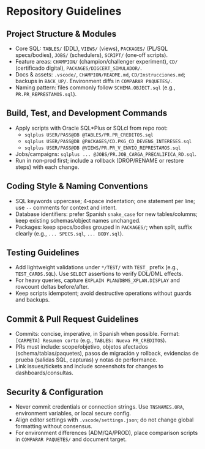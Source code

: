 # Repository Guidelines

## Project Structure & Modules
- Core SQL: `TABLES/` (DDL), `VIEWS/` (views), `PACKAGES/` (PL/SQL specs/bodies), `JOBS/` (schedulers), `SCRIPT/` (one‑off scripts).
- Feature areas: `CHAMPION/` (champion/challenger experiment), `CD/` (certificado digital), `PACKAGES/DIGCERT_SIMULADOR/`.
- Docs & assets: `.vscode/`, `CHAMPION/README.md`, `CD/Instrucciones.md`; backups in `BACK_UP/`. Environment diffs in `COMPARAR PAQUETES/`.
- Naming pattern: files commonly follow `SCHEMA.OBJECT.sql` (e.g., `PR.PR_REPRESTAMOS.sql`).

## Build, Test, and Development Commands
- Apply scripts with Oracle SQL*Plus or SQLcl from repo root:
  - `sqlplus USER/PASS@DB @TABLES/PR.PR_CREDITOS.sql`
  - `sqlplus USER/PASS@DB @PACKAGES/CD.PKG_CD_DEVENG_INTERESES.sql`
  - `sqlplus USER/PASS@DB @VIEWS/PR.PR_V_ENVIO_REPRESTAMOS.sql`
- Jobs/campaigns: `sqlplus ... @JOBS/PR.JOB_CARGA_PRECALIFICA_RD.sql`.
- Run in non‑prod first; include a rollback (DROP/RENAME or restore steps) with each change.

## Coding Style & Naming Conventions
- SQL keywords uppercase; 4‑space indentation; one statement per line; use `--` comments for context and intent.
- Database identifiers: prefer Spanish `snake_case` for new tables/columns; keep existing schemas/object names unchanged.
- Packages: keep specs/bodies grouped in `PACKAGES/`; when split, suffix clearly (e.g., `... SPECS.sql`, `... BODY.sql`).

## Testing Guidelines
- Add lightweight validations under `*/TEST/` with `TEST_` prefix (e.g., `TEST_CARDS.SQL`). Use `SELECT` assertions to verify DDL/DML effects.
- For heavy queries, capture `EXPLAIN PLAN`/`DBMS_XPLAN.DISPLAY` and rowcount deltas before/after.
- Keep scripts idempotent; avoid destructive operations without guards and backups.

## Commit & Pull Request Guidelines
- Commits: concise, imperative, in Spanish when possible. Format: `[CARPETA] Resumen corto` (e.g., `TABLES: Nueva PR_CREDITOS`).
- PRs must include: scope/objetivo, objetos afectados (schema/tablas/paquetes), pasos de migración y rollback, evidencias de prueba (salidas SQL, capturas) y notas de performance.
- Link issues/tickets and include screenshots for changes to dashboards/consultas.

## Security & Configuration
- Never commit credentials or connection strings. Use `TNSNAMES.ORA`, environment variables, or local secure config.
- Align editor settings with `.vscode/settings.json`; do not change global formatting without consensus.
- For environment differences (ADM/QA/PROD), place comparison scripts in `COMPARAR PAQUETES/` and document target.

